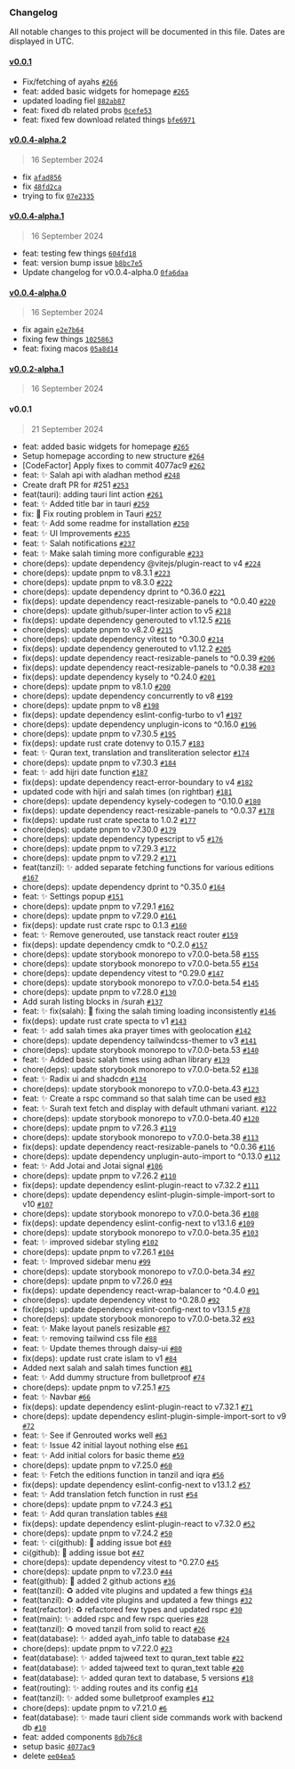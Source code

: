 ### Changelog

All notable changes to this project will be documented in this file. Dates are displayed in UTC.

#### [v0.0.1](https://github.com/spa5k/GreenDome/compare/v0.0.4-alpha.2...v0.0.1)

- Fix/fetching of ayahs [`#266`](https://github.com/spa5k/GreenDome/pull/266)
- feat: added basic widgets for homepage [`#265`](https://github.com/spa5k/GreenDome/pull/265)
- updated loading fiel [`882ab87`](https://github.com/spa5k/GreenDome/commit/882ab87c86d84e3049124302a97a9a2b3d05dc79)
- feat: fixed db related probs [`0cefe53`](https://github.com/spa5k/GreenDome/commit/0cefe53e6e1ff0207d00006ec5e442eeec8051ec)
- feat: fixed few download related things [`bfe6971`](https://github.com/spa5k/GreenDome/commit/bfe69710e8acf238b787b80d3ab0386396ab85d3)

#### [v0.0.4-alpha.2](https://github.com/spa5k/GreenDome/compare/v0.0.4-alpha.1...v0.0.4-alpha.2)

> 16 September 2024

- fix [`afad856`](https://github.com/spa5k/GreenDome/commit/afad856593708860da35af007ffaa482fde10897)
- fix [`48fd2ca`](https://github.com/spa5k/GreenDome/commit/48fd2ca6745a1d4cc0616c6f9ae8e708df8a0502)
- trying to fix [`07e2335`](https://github.com/spa5k/GreenDome/commit/07e2335f0d8b73e3c2f04624a7fb929d3af346f0)

#### [v0.0.4-alpha.1](https://github.com/spa5k/GreenDome/compare/v0.0.4-alpha.0...v0.0.4-alpha.1)

> 16 September 2024

- feat: testing few things [`604fd18`](https://github.com/spa5k/GreenDome/commit/604fd182d4c3b548dcfddd96a09e4225ab414906)
- feat: version bump issue [`b8bc7e5`](https://github.com/spa5k/GreenDome/commit/b8bc7e5e349fb42e3ad7633456e734d67fe58227)
- Update changelog for v0.0.4-alpha.0 [`0fa6daa`](https://github.com/spa5k/GreenDome/commit/0fa6daa4f6804f854198b2ab4f08b0355d49430c)

#### [v0.0.4-alpha.0](https://github.com/spa5k/GreenDome/compare/v0.0.2-alpha.1...v0.0.4-alpha.0)

> 16 September 2024

- fix again [`e2e7b64`](https://github.com/spa5k/GreenDome/commit/e2e7b64f29effffc9f206980f79706b9e2715995)
- fixing few things [`1025863`](https://github.com/spa5k/GreenDome/commit/1025863f908716d100641c9c6d7d8d7333df1b16)
- feat: fixing macos [`05a8d14`](https://github.com/spa5k/GreenDome/commit/05a8d144c3f196ec21b00893bac2a1828415ca96)

#### [v0.0.2-alpha.1](https://github.com/spa5k/GreenDome/compare/v0.0.1...v0.0.2-alpha.1)

> 16 September 2024

#### v0.0.1

> 21 September 2024

- feat: added basic widgets for homepage [`#265`](https://github.com/spa5k/GreenDome/pull/265)
- Setup homepage according to new structure [`#264`](https://github.com/spa5k/GreenDome/pull/264)
- [CodeFactor] Apply fixes to commit 4077ac9 [`#262`](https://github.com/spa5k/GreenDome/pull/262)
- feat: :sparkles: Salah api with aladhan method [`#248`](https://github.com/spa5k/GreenDome/pull/248)
- Create draft PR for #251 [`#253`](https://github.com/spa5k/GreenDome/pull/253)
- feat(tauri): adding tauri lint action [`#261`](https://github.com/spa5k/GreenDome/pull/261)
- feat: :sparkles: Added title bar in tauri [`#259`](https://github.com/spa5k/GreenDome/pull/259)
- fix: :bug: Fix routing problem in Tauri [`#257`](https://github.com/spa5k/GreenDome/pull/257)
- feat: :sparkles: Add some readme for installation [`#250`](https://github.com/spa5k/GreenDome/pull/250)
- feat: :sparkles: UI Improvements [`#235`](https://github.com/spa5k/GreenDome/pull/235)
- feat: :sparkles: Salah notifications [`#237`](https://github.com/spa5k/GreenDome/pull/237)
- feat: :sparkles: Make salah timing more configurable [`#233`](https://github.com/spa5k/GreenDome/pull/233)
- chore(deps): update dependency @vitejs/plugin-react to v4 [`#224`](https://github.com/spa5k/GreenDome/pull/224)
- chore(deps): update pnpm to v8.3.1 [`#223`](https://github.com/spa5k/GreenDome/pull/223)
- chore(deps): update pnpm to v8.3.0 [`#222`](https://github.com/spa5k/GreenDome/pull/222)
- chore(deps): update dependency dprint to ^0.36.0 [`#221`](https://github.com/spa5k/GreenDome/pull/221)
- fix(deps): update dependency react-resizable-panels to ^0.0.40 [`#220`](https://github.com/spa5k/GreenDome/pull/220)
- chore(deps): update github/super-linter action to v5 [`#218`](https://github.com/spa5k/GreenDome/pull/218)
- fix(deps): update dependency generouted to v1.12.5 [`#216`](https://github.com/spa5k/GreenDome/pull/216)
- chore(deps): update pnpm to v8.2.0 [`#215`](https://github.com/spa5k/GreenDome/pull/215)
- chore(deps): update dependency vitest to ^0.30.0 [`#214`](https://github.com/spa5k/GreenDome/pull/214)
- fix(deps): update dependency generouted to v1.12.2 [`#205`](https://github.com/spa5k/GreenDome/pull/205)
- fix(deps): update dependency react-resizable-panels to ^0.0.39 [`#206`](https://github.com/spa5k/GreenDome/pull/206)
- fix(deps): update dependency react-resizable-panels to ^0.0.38 [`#203`](https://github.com/spa5k/GreenDome/pull/203)
- fix(deps): update dependency kysely to ^0.24.0 [`#201`](https://github.com/spa5k/GreenDome/pull/201)
- chore(deps): update pnpm to v8.1.0 [`#200`](https://github.com/spa5k/GreenDome/pull/200)
- chore(deps): update dependency concurrently to v8 [`#199`](https://github.com/spa5k/GreenDome/pull/199)
- chore(deps): update pnpm to v8 [`#198`](https://github.com/spa5k/GreenDome/pull/198)
- fix(deps): update dependency eslint-config-turbo to v1 [`#197`](https://github.com/spa5k/GreenDome/pull/197)
- chore(deps): update dependency unplugin-icons to ^0.16.0 [`#196`](https://github.com/spa5k/GreenDome/pull/196)
- chore(deps): update pnpm to v7.30.5 [`#195`](https://github.com/spa5k/GreenDome/pull/195)
- fix(deps): update rust crate dotenvy to 0.15.7 [`#183`](https://github.com/spa5k/GreenDome/pull/183)
- feat: :sparkles: Quran text, translation and transliteration selector [`#174`](https://github.com/spa5k/GreenDome/pull/174)
- chore(deps): update pnpm to v7.30.3 [`#184`](https://github.com/spa5k/GreenDome/pull/184)
- feat: :sparkles: add hijri date function [`#187`](https://github.com/spa5k/GreenDome/pull/187)
- fix(deps): update dependency react-error-boundary to v4 [`#182`](https://github.com/spa5k/GreenDome/pull/182)
- updated code with hijri and salah times (on rightbar) [`#181`](https://github.com/spa5k/GreenDome/pull/181)
- chore(deps): update dependency kysely-codegen to ^0.10.0 [`#180`](https://github.com/spa5k/GreenDome/pull/180)
- fix(deps): update dependency react-resizable-panels to ^0.0.37 [`#178`](https://github.com/spa5k/GreenDome/pull/178)
- fix(deps): update rust crate specta to 1.0.2 [`#177`](https://github.com/spa5k/GreenDome/pull/177)
- chore(deps): update pnpm to v7.30.0 [`#179`](https://github.com/spa5k/GreenDome/pull/179)
- chore(deps): update dependency typescript to v5 [`#176`](https://github.com/spa5k/GreenDome/pull/176)
- chore(deps): update pnpm to v7.29.3 [`#172`](https://github.com/spa5k/GreenDome/pull/172)
- chore(deps): update pnpm to v7.29.2 [`#171`](https://github.com/spa5k/GreenDome/pull/171)
- feat(tanzil): ✨ added separate fetching functions for various editions [`#167`](https://github.com/spa5k/GreenDome/pull/167)
- chore(deps): update dependency dprint to ^0.35.0 [`#164`](https://github.com/spa5k/GreenDome/pull/164)
- feat: :sparkles: Settings popup [`#151`](https://github.com/spa5k/GreenDome/pull/151)
- chore(deps): update pnpm to v7.29.1 [`#162`](https://github.com/spa5k/GreenDome/pull/162)
- chore(deps): update pnpm to v7.29.0 [`#161`](https://github.com/spa5k/GreenDome/pull/161)
- fix(deps): update rust crate rspc to 0.1.3 [`#160`](https://github.com/spa5k/GreenDome/pull/160)
- feat: :sparkles: Remove generouted, use tanstack react router [`#159`](https://github.com/spa5k/GreenDome/pull/159)
- fix(deps): update dependency cmdk to ^0.2.0 [`#157`](https://github.com/spa5k/GreenDome/pull/157)
- chore(deps): update storybook monorepo to v7.0.0-beta.58 [`#155`](https://github.com/spa5k/GreenDome/pull/155)
- chore(deps): update storybook monorepo to v7.0.0-beta.55 [`#154`](https://github.com/spa5k/GreenDome/pull/154)
- chore(deps): update dependency vitest to ^0.29.0 [`#147`](https://github.com/spa5k/GreenDome/pull/147)
- chore(deps): update storybook monorepo to v7.0.0-beta.54 [`#145`](https://github.com/spa5k/GreenDome/pull/145)
- chore(deps): update pnpm to v7.28.0 [`#130`](https://github.com/spa5k/GreenDome/pull/130)
- Add surah listing blocks in /surah [`#137`](https://github.com/spa5k/GreenDome/pull/137)
- feat: :sparkles: fix(salah): 🐛 fixing the salah timing loading inconsistently [`#146`](https://github.com/spa5k/GreenDome/pull/146)
- fix(deps): update rust crate specta to v1 [`#143`](https://github.com/spa5k/GreenDome/pull/143)
- feat: :sparkles: add salah times aka prayer times with geolocation [`#142`](https://github.com/spa5k/GreenDome/pull/142)
- chore(deps): update dependency tailwindcss-themer to v3 [`#141`](https://github.com/spa5k/GreenDome/pull/141)
- chore(deps): update storybook monorepo to v7.0.0-beta.53 [`#140`](https://github.com/spa5k/GreenDome/pull/140)
- feat: :sparkles: Added basic salah times using adhan library [`#139`](https://github.com/spa5k/GreenDome/pull/139)
- chore(deps): update storybook monorepo to v7.0.0-beta.52 [`#138`](https://github.com/spa5k/GreenDome/pull/138)
- feat: :sparkles: Radix ui and shadcdn [`#134`](https://github.com/spa5k/GreenDome/pull/134)
- chore(deps): update storybook monorepo to v7.0.0-beta.43 [`#123`](https://github.com/spa5k/GreenDome/pull/123)
- feat: :sparkles: Create a rspc command so that salah time can be used [`#83`](https://github.com/spa5k/GreenDome/pull/83)
- feat: :sparkles: Surah text fetch and display with default uthmani variant. [`#122`](https://github.com/spa5k/GreenDome/pull/122)
- chore(deps): update storybook monorepo to v7.0.0-beta.40 [`#120`](https://github.com/spa5k/GreenDome/pull/120)
- chore(deps): update pnpm to v7.26.3 [`#119`](https://github.com/spa5k/GreenDome/pull/119)
- chore(deps): update storybook monorepo to v7.0.0-beta.38 [`#113`](https://github.com/spa5k/GreenDome/pull/113)
- fix(deps): update dependency react-resizable-panels to ^0.0.36 [`#116`](https://github.com/spa5k/GreenDome/pull/116)
- chore(deps): update dependency unplugin-auto-import to ^0.13.0 [`#112`](https://github.com/spa5k/GreenDome/pull/112)
- feat: :sparkles: Add Jotai and Jotai signal [`#106`](https://github.com/spa5k/GreenDome/pull/106)
- chore(deps): update pnpm to v7.26.2 [`#110`](https://github.com/spa5k/GreenDome/pull/110)
- fix(deps): update dependency eslint-plugin-react to v7.32.2 [`#111`](https://github.com/spa5k/GreenDome/pull/111)
- chore(deps): update dependency eslint-plugin-simple-import-sort to v10 [`#107`](https://github.com/spa5k/GreenDome/pull/107)
- chore(deps): update storybook monorepo to v7.0.0-beta.36 [`#108`](https://github.com/spa5k/GreenDome/pull/108)
- fix(deps): update dependency eslint-config-next to v13.1.6 [`#109`](https://github.com/spa5k/GreenDome/pull/109)
- chore(deps): update storybook monorepo to v7.0.0-beta.35 [`#103`](https://github.com/spa5k/GreenDome/pull/103)
- feat: :sparkles: improved sidebar styling [`#102`](https://github.com/spa5k/GreenDome/pull/102)
- chore(deps): update pnpm to v7.26.1 [`#104`](https://github.com/spa5k/GreenDome/pull/104)
- feat: :sparkles: Improved sidebar menu [`#99`](https://github.com/spa5k/GreenDome/pull/99)
- chore(deps): update storybook monorepo to v7.0.0-beta.34 [`#97`](https://github.com/spa5k/GreenDome/pull/97)
- chore(deps): update pnpm to v7.26.0 [`#94`](https://github.com/spa5k/GreenDome/pull/94)
- fix(deps): update dependency react-wrap-balancer to ^0.4.0 [`#91`](https://github.com/spa5k/GreenDome/pull/91)
- chore(deps): update dependency vitest to ^0.28.0 [`#92`](https://github.com/spa5k/GreenDome/pull/92)
- fix(deps): update dependency eslint-config-next to v13.1.5 [`#78`](https://github.com/spa5k/GreenDome/pull/78)
- chore(deps): update storybook monorepo to v7.0.0-beta.32 [`#93`](https://github.com/spa5k/GreenDome/pull/93)
- feat: :sparkles: Make layout panels resizable [`#87`](https://github.com/spa5k/GreenDome/pull/87)
- feat: :sparkles: removing tailwind css file [`#88`](https://github.com/spa5k/GreenDome/pull/88)
- feat: :sparkles: Update themes through daisy-ui [`#80`](https://github.com/spa5k/GreenDome/pull/80)
- fix(deps): update rust crate islam to v1 [`#84`](https://github.com/spa5k/GreenDome/pull/84)
- Added next salah and salah times function [`#81`](https://github.com/spa5k/GreenDome/pull/81)
- feat: :sparkles: Add dummy structure from bulletproof [`#74`](https://github.com/spa5k/GreenDome/pull/74)
- chore(deps): update pnpm to v7.25.1 [`#75`](https://github.com/spa5k/GreenDome/pull/75)
- feat: :sparkles: Navbar [`#66`](https://github.com/spa5k/GreenDome/pull/66)
- fix(deps): update dependency eslint-plugin-react to v7.32.1 [`#71`](https://github.com/spa5k/GreenDome/pull/71)
- chore(deps): update dependency eslint-plugin-simple-import-sort to v9 [`#72`](https://github.com/spa5k/GreenDome/pull/72)
- feat: :sparkles: See if Genrouted works well [`#63`](https://github.com/spa5k/GreenDome/pull/63)
- feat: :sparkles: Issue 42 initial layout nothing else [`#61`](https://github.com/spa5k/GreenDome/pull/61)
- feat: :sparkles: Add initial colors for basic theme [`#59`](https://github.com/spa5k/GreenDome/pull/59)
- chore(deps): update pnpm to v7.25.0 [`#60`](https://github.com/spa5k/GreenDome/pull/60)
- feat: :sparkles: Fetch the editions function in tanzil and iqra [`#56`](https://github.com/spa5k/GreenDome/pull/56)
- fix(deps): update dependency eslint-config-next to v13.1.2 [`#57`](https://github.com/spa5k/GreenDome/pull/57)
- feat: :sparkles: Add translation fetch function in rust [`#54`](https://github.com/spa5k/GreenDome/pull/54)
- chore(deps): update pnpm to v7.24.3 [`#51`](https://github.com/spa5k/GreenDome/pull/51)
- feat: :sparkles: Add quran translation tables [`#48`](https://github.com/spa5k/GreenDome/pull/48)
- fix(deps): update dependency eslint-plugin-react to v7.32.0 [`#52`](https://github.com/spa5k/GreenDome/pull/52)
- chore(deps): update pnpm to v7.24.2 [`#50`](https://github.com/spa5k/GreenDome/pull/50)
- feat: :sparkles: ci(github): 💚 adding issue bot [`#49`](https://github.com/spa5k/GreenDome/pull/49)
- ci(github): 💚 adding issue bot [`#47`](https://github.com/spa5k/GreenDome/pull/47)
- chore(deps): update dependency vitest to ^0.27.0 [`#45`](https://github.com/spa5k/GreenDome/pull/45)
- chore(deps): update pnpm to v7.23.0 [`#44`](https://github.com/spa5k/GreenDome/pull/44)
- feat(github): 💚 added 2 github actions [`#36`](https://github.com/spa5k/GreenDome/pull/36)
- feat(tanzil): ♻️ added vite plugins and updated a few things [`#34`](https://github.com/spa5k/GreenDome/pull/34)
- feat(tanzil): ♻️ added vite plugins and updated a few things [`#32`](https://github.com/spa5k/GreenDome/pull/32)
- feat(refactor): ♻️ refactored few types and updated rspc [`#30`](https://github.com/spa5k/GreenDome/pull/30)
- feat(main): ✨ added rspc and few rspc queries [`#28`](https://github.com/spa5k/GreenDome/pull/28)
- feat(tanzil): ♻️ moved tanzil from solid to react [`#26`](https://github.com/spa5k/GreenDome/pull/26)
- feat(database): ✨ added ayah_info table to database [`#24`](https://github.com/spa5k/GreenDome/pull/24)
- chore(deps): update pnpm to v7.22.0 [`#23`](https://github.com/spa5k/GreenDome/pull/23)
- feat(database): ✨ added tajweed text to quran_text table [`#22`](https://github.com/spa5k/GreenDome/pull/22)
- feat(database): ✨ added tajweed text to quran_text table [`#20`](https://github.com/spa5k/GreenDome/pull/20)
- feat(database): ✨ added quran text to database, 5 versions [`#18`](https://github.com/spa5k/GreenDome/pull/18)
- feat(routing): ✨ adding routes and its config [`#14`](https://github.com/spa5k/GreenDome/pull/14)
- feat(tanzil): ✨ added some bulletproof examples [`#12`](https://github.com/spa5k/GreenDome/pull/12)
- chore(deps): update pnpm to v7.21.0 [`#6`](https://github.com/spa5k/GreenDome/pull/6)
- feat(database): ✨ made tauri client side commands work with backend db [`#10`](https://github.com/spa5k/GreenDome/pull/10)
- feat: added components [`8db76c8`](https://github.com/spa5k/GreenDome/commit/8db76c88f1204878e60217e64e51543cd1e6705b)
- setup basic [`4077ac9`](https://github.com/spa5k/GreenDome/commit/4077ac98b6cebd48d91a6d4fd8aa12380997d18b)
- delete [`ee04ea5`](https://github.com/spa5k/GreenDome/commit/ee04ea5eb32b971a98ff0dc24d6520f9d0f28261)
